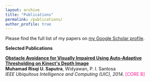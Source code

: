 ```yaml
---
layout: archive
title: "Publications"
permalink: /publications/
author_profile: true
---
```

Please find the full list of my papers on [my Google Scholar profile](https://scholar.google.com/citations?user=7wZkVT8AAAAJ&hl=en).

**Selected Publications**

<b>[Obstacle Avoidance for Visually Impaired Using Auto-Adaptive Thresholding on Kinect's Depth Image](https://risqiutama.github.io/publications/uic_2014) </b> 
<br> <b>Muhamad Risqi U. Saputra</b>, Widyawan, P. I. Santosa <br>
<i> IEEE Ubiquitous Intelligence and Computing (UIC), 2014. </i> <font color="#FF1493">[CORE B]</font>
